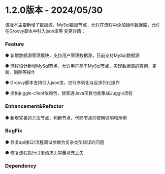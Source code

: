# 1.2.0版本 - 2024/05/30

该版本主要新增了数据源，MySql数据节点，允许在流程中添加操作数据库，允许在Groovy脚本中引入json库等
变更详情：

### Feature

● 新增数据源管理模块，支持用户管理数据源，目前支持MySql数据源

● 流程设计新增MySql节点，允许用户基于MySql节点，实现数据源的查询、更新、删除等操作

● Groovy脚本支持引入json库，进行序列化与反序列化操作

● 提供juggle-client依赖包，使普通Java项目也能集成Juggle流程


### Enhancement&Refactor

● 新增完善的方法节点，判断节点，代码节点的使用说明和示例

### BugFix

● 修复api接口/流程调试参数为复杂类型错误的问题

● 修复流程执行引擎请求头常量填充丢失

### Dependency

